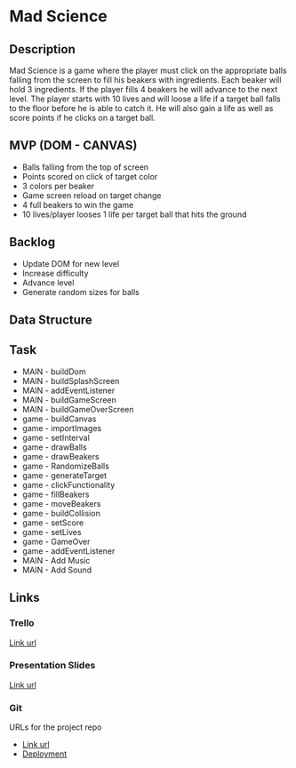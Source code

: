 # Mad Science

## Description
Mad Science is a game where the player must click on the appropriate balls falling from the screen to fill his beakers with ingredients. Each beaker will hold 3 ingredients. If the player fills 4 beakers he will advance to the next level.  The player starts with 10 lives and will loose a life if a target ball falls to the floor before he is able to catch it. He will also gain a life as well as score points if he clicks on a target ball.

## MVP (DOM - CANVAS)

- Balls falling from the top of screen
- Points scored on click of target color
- 3 colors per beaker
- Game screen reload on target change
- 4 full beakers to win the game
- 10 lives/player looses 1 life per target ball that hits the ground

## Backlog

- Update DOM for new level
- Increase difficulty
- Advance level
- Generate random sizes for balls

## Data Structure


## Task

- MAIN - buildDom
- MAIN - buildSplashScreen
- MAIN - addEventListener
- MAIN - buildGameScreen
- MAIN - buildGameOverScreen
- game - buildCanvas
- game - importImages
- game - setInterval
- game - drawBalls
- game - drawBeakers
- game - RandomizeBalls
- game - generateTarget
- game - clickFunctionality
- game - fillBeakers
- game - moveBeakers
- game - buildCollision
- game - setScore
- game - setLives
- game - GameOver
- game - addEventListener
- MAIN - Add Music
- MAIN - Add Sound

## Links

### Trello
[Link url](https://trello.com/b/YK9Q8jrP/mad-science)

### Presentation Slides
[Link url](https://docs.google.com/presentation/d/1JG7FtWcIe4237MfqhgvwQizonqJs8xoPd3DaFqMgwZU/edit?usp=sharing)

### Git
URLs for the project repo
- [Link url](https://github.com/colorpulse6/mad-science)
- [Deployment](https://colorpulse6.github.io/mad-science/)
